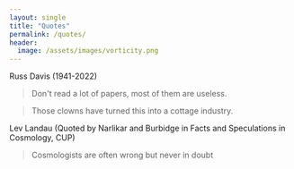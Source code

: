 ```yaml
---
layout: single
title: "Quotes"
permalink: /quotes/
header:
  image: /assets/images/vorticity.png
---
```


Russ Davis (1941-2022)

>Don't read a lot of papers, most of them are useless. 

>Those clowns have turned this into a cottage industry.

Lev Landau (Quoted by Narlikar and Burbidge in Facts and Speculations in Cosmology, CUP)

>Cosmologists are often wrong but never in doubt
